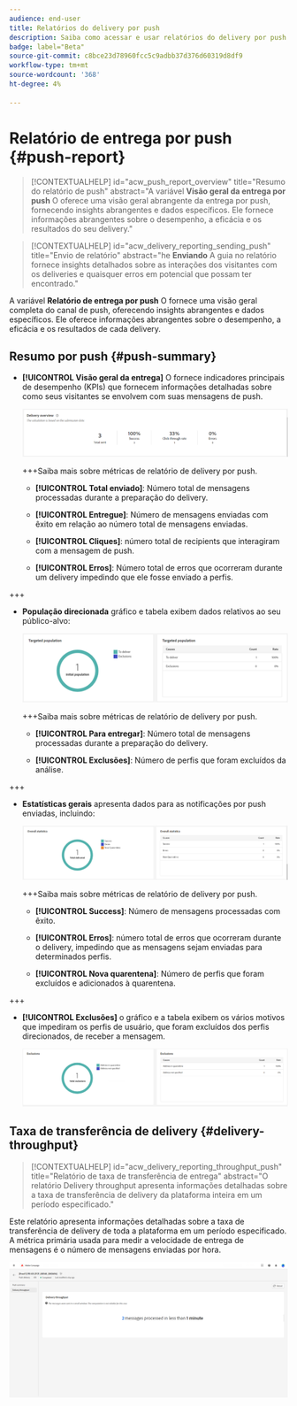 ```yaml
---
audience: end-user
title: Relatórios do delivery por push
description: Saiba como acessar e usar relatórios do delivery por push
badge: label="Beta"
source-git-commit: c8bce23d78960fcc5c9adbb37d376d60319d8df9
workflow-type: tm+mt
source-wordcount: '368'
ht-degree: 4%

---
```


# Relatório de entrega por push {#push-report}

>[!CONTEXTUALHELP]
>id="acw_push_report_overview"
>title="Resumo do relatório de push"
>abstract="A variável **Visão geral da entrega por push** O oferece uma visão geral abrangente da entrega por push, fornecendo insights abrangentes e dados específicos. Ele fornece informações abrangentes sobre o desempenho, a eficácia e os resultados do seu delivery."

>[!CONTEXTUALHELP]
>id="acw_delivery_reporting_sending_push"
>title="Envio de relatório"
>abstract="he **Enviando** A guia no relatório fornece insights detalhados sobre as interações dos visitantes com os deliveries e quaisquer erros em potencial que possam ter encontrado."

A variável **Relatório de entrega por push** O fornece uma visão geral completa do canal de push, oferecendo insights abrangentes e dados específicos. Ele oferece informações abrangentes sobre o desempenho, a eficácia e os resultados de cada delivery.

## Resumo por push {#push-summary}

* **[!UICONTROL Visão geral da entrega]** O fornece indicadores principais de desempenho (KPIs) que fornecem informações detalhadas sobre como seus visitantes se envolvem com suas mensagens de push.

  ![](assets/reporting_push_3.png)

  +++Saiba mais sobre métricas de relatório de delivery por push.

   * **[!UICONTROL Total enviado]**: Número total de mensagens processadas durante a preparação do delivery.

   * **[!UICONTROL Entregue]**: Número de mensagens enviadas com êxito em relação ao número total de mensagens enviadas.

   * **[!UICONTROL Cliques]**: número total de recipients que interagiram com a mensagem de push.

   * **[!UICONTROL Erros]**: Número total de erros que ocorreram durante um delivery impedindo que ele fosse enviado a perfis.

+++

* **População direcionada** gráfico e tabela exibem dados relativos ao seu público-alvo:

  ![](assets/reporting_push_4.png)

  +++Saiba mais sobre métricas de relatório de delivery por push.

   * **[!UICONTROL Para entregar]**: Número total de mensagens processadas durante a preparação do delivery.

   * **[!UICONTROL Exclusões]**: Número de perfis que foram excluídos da análise.

+++

* **Estatísticas gerais** apresenta dados para as notificações por push enviadas, incluindo:

  ![](assets/reporting_push_5.png)

  +++Saiba mais sobre métricas de relatório de delivery por push.

   * **[!UICONTROL Success]**: Número de mensagens processadas com êxito.

   * **[!UICONTROL Erros]**: número total de erros que ocorreram durante o delivery, impedindo que as mensagens sejam enviadas para determinados perfis.

   * **[!UICONTROL Nova quarentena]**: Número de perfis que foram excluídos e adicionados à quarentena.

+++

* **[!UICONTROL Exclusões]** o gráfico e a tabela exibem os vários motivos que impediram os perfis de usuário, que foram excluídos dos perfis direcionados, de receber a mensagem.

  ![](assets/reporting_push_6.png)

## Taxa de transferência de delivery {#delivery-throughput}

>[!CONTEXTUALHELP]
>id="acw_delivery_reporting_throughput_push"
>title="Relatório de taxa de transferência de entrega"
>abstract="O relatório Delivery throughput apresenta informações detalhadas sobre a taxa de transferência de delivery da plataforma inteira em um período especificado."

Este relatório apresenta informações detalhadas sobre a taxa de transferência de delivery de toda a plataforma em um período especificado. A métrica primária usada para medir a velocidade de entrega de mensagens é o número de mensagens enviadas por hora.

![](assets/reporting_push_2.png)
